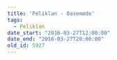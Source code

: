 ```yaml
---
title: 'Peliklan - Oasemøde'
tags:
  - Peliklan
date_start: "2016-03-27T12:00:00"
date_end: "2016-03-27T20:00:00"
old_id: 5927
---
```

